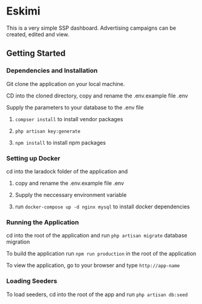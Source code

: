 # Eskimi
This is a very simple SSP dashboard. Advertising campaigns can be created, edited and view.


## Getting Started

### Dependencies and Installation

Git clone the application on your local machine. 

CD into the cloned directory, copy and rename the .env.example file .env

Supply the parameters to your database to the .env file

1. ``compser install`` to install vendor packages

2. ``php artisan key:generate``

3. ``npm install`` to install npm packages


### Setting up Docker

cd into the laradock folder of the application and 

1. copy and rename the .env.example file .env

2. Supply the neccessary environment variable

3. run ``docker-compose up -d nginx mysql`` to install docker dependencies


### Running the Application

cd into the root of the application and  run ``php artisan migrate`` database migration

To build the application run ``npm run production`` in the root of the application

To view the application, go to your browser and type ``http://app-name``


### Loading Seeders

To load seeders, cd into the root of the app and run ``php artisan db:seed``
